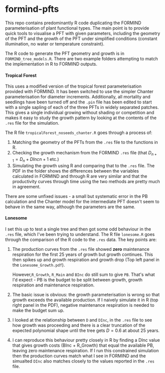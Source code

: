 # formind-pfts

This repo contains predominantly R code duplicating the FORMIND parameterisation of plant functional types. The main point is to provide quick tools to visualise a PFT with given parameters, including the geometry of the PFT and the growth of the PFT under simplified conditions (constant illumination, no water or temperature constraint).

The R code to generate the PFT geometry and growth is in `FORMIND_tree_models.R`. There are two example folders attempting to match the implementation in R to FORMIND outputs. 

#### Tropical Forest

This uses a modified version of the tropical forest parameterisation provided with FORMIND. It has been switched to use the simpler Chanter parameterisation for diameter increments. Additionally, all mortality and seedlings have been turned off and  the `.pin` file has been edited to start with a single sapling of each of the three PFTs in widely separated patches. This gives a single individual growing without shading or competition and makes it easy to study the growth pattern by looking at the contents of the `.res` file for the simulation.

The R file `tropicalForest_noseeds_chanter.R` goes through a process of:

1. Matching the geometry of the PFTs from the `.res` file to the functions in R.
2. Checking the growth mechanism from the FORMIND `.res` file (that $D_{n+1} = D_{n} + DInc{n+1}$ etc.)
3. Simulating the growth using R and comparing that to the `.res` file. The PDF in the folder shows the differences between the variables calculated in FORMIND and through R are very similar and that the productivity curves through time using the two methods are pretty much in agreement.

There are some unfixed issues - a small but systematic error in the PB calculation and the Chanter model for the intermediate PFT doesn't seem to behave in the same way, although the parameters are the same.

#### Lonesome

I set this up to test a single tree and then got some odd behaviour in the `.res` file, which I've been trying to understand. The R file `lonesome.R` goes through the comparison of the R code to the `.res` data. The key points are:

1. The production curves from the `.res` file showed **zero** maintenance respiration for the first 25 years of growth but growth continues. This then spikes up and growth respiration and growth drop (Top left panel in the `Lonesome_Growth.pdf`).   

    However,`R_Growth`, `R_Main` and `BInc` do still sum to give `PB`. That's what I'd expect - PB is the budget to be split between growth, growth respiration and maintenance respiration.

2. The basic issue is obvious: the growth parameterisation is wrong so  that growth exceeds the available production. If I naively simulate it in R (top right panel in the PDF), negative maintenance respiration is needed to make the budget sum up.

3. I looked at the relationship between `D` and `DInc`, in the `.res` file to see how growth was proceeding and there is a clear truncation of the expected polynomial shape until the tree gets $D=0.6$ at about 25 years.

4. I can reproduce this behaviour pretty closely in R by finding a DInc value that gives growth costs (BInc + R_Growth) that equal the available PB, leaving zero maintenance respiration. If I run this constrained simulation then the production curves match what I see in FORMIND and the simualted `DInc` also matches closely to the values reported in the `.res` file.

